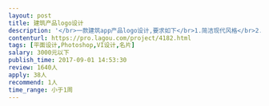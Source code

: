 ```yaml
---                
layout: post       
title: 建筑产品logo设计           
description: '</br>一款建筑app产品logo设计,要求如下</br>1.简洁现代风格</br>2.体现公司名字</br>3.1周完成任务</br>4.色彩要求绿色和白色搭配</br>'     
contenturl: https://pro.lagou.com/project/4182.html      
tags: [平面设计,Photoshop,VI设计,名片]            
salary: 3000元以下          
publish_time: 2017-09-01 14:53:30         
review: 1640人                   
apply: 38人                   
recommend: 1人                   
time_range: 小于1周              
---                 
```

